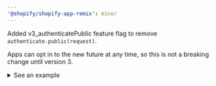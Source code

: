 ```yaml
---
'@shopify/shopify-app-remix': minor
---
```


Added v3_authenticatePublic feature flag to remove `authenticate.public(request)`.

Apps can opt in to the new future at any time, so this is not a breaking change until version 3.

  <details>
    <summary>See an example</summary>

Without the `v3_authenticatePublic` future flag the deprecated `authenticate.public(request)` is supported:

```ts
await authenticate.public.checkout(request);
await authenticate.public.appProxy(request);

// Deprecated.  Use authenticate.public.checkout(request) instead
await authenticate.public(request);
```

With the `v3_authenticatePublic` future flag enabled the deprecated `authenticate.public(request)` is not supported:

```ts
await authenticate.public.checkout(request);
await authenticate.public.appProxy(request);
```

  </details>
